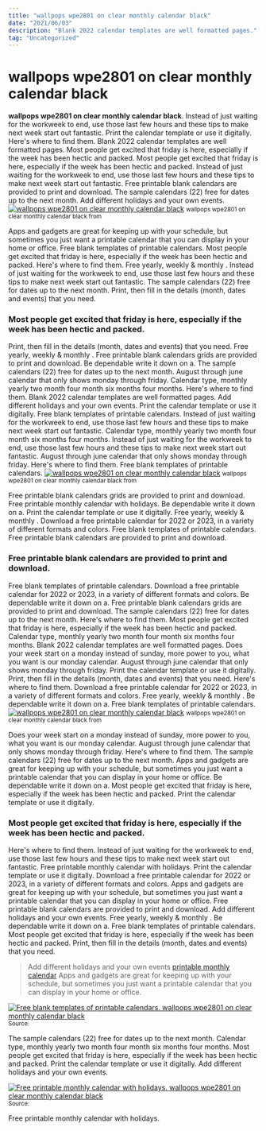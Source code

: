 ```yaml
---
title: "wallpops wpe2801 on clear monthly calendar black"
date: "2021/06/03"
description: "Blank 2022 calendar templates are well formatted pages."
tag: "Uncategorized"
---
```


# wallpops wpe2801 on clear monthly calendar black
**wallpops wpe2801 on clear monthly calendar black**. Instead of just waiting for the workweek to end, use those last few hours and these tips to make next week start out fantastic. Print the calendar template or use it digitally. Here&#039;s where to find them. Blank 2022 calendar templates are well formatted pages. Most people get excited that friday is here, especially if the week has been hectic and packed.
Most people get excited that friday is here, especially if the week has been hectic and packed. Instead of just waiting for the workweek to end, use those last few hours and these tips to make next week start out fantastic. Free printable blank calendars are provided to print and download. The sample calendars (22) free for dates up to the next month. Add different holidays and your own events.
[![wallpops wpe2801 on clear monthly calendar black](B07DQ6L73N "wallpops wpe2801 on clear monthly calendar black")](B07DQ6L73N)
<small>wallpops wpe2801 on clear monthly calendar black from </small>

Apps and gadgets are great for keeping up with your schedule, but sometimes you just want a printable calendar that you can display in your home or office. Free blank templates of printable calendars. Most people get excited that friday is here, especially if the week has been hectic and packed. Here&#039;s where to find them. Free yearly, weekly &amp; monthly . Instead of just waiting for the workweek to end, use those last few hours and these tips to make next week start out fantastic. The sample calendars (22) free for dates up to the next month. Print, then fill in the details (month, dates and events) that you need.

### Most people get excited that friday is here, especially if the week has been hectic and packed.
Print, then fill in the details (month, dates and events) that you need. Free yearly, weekly &amp; monthly . Free printable blank calendars grids are provided to print and download. Be dependable write it down on a. The sample calendars (22) free for dates up to the next month. August through june calendar that only shows monday through friday. Calendar type, monthly yearly two month four month six months four months. Here&#039;s where to find them. Blank 2022 calendar templates are well formatted pages. Add different holidays and your own events. Print the calendar template or use it digitally. Free blank templates of printable calendars. Instead of just waiting for the workweek to end, use those last few hours and these tips to make next week start out fantastic.
Calendar type, monthly yearly two month four month six months four months. Instead of just waiting for the workweek to end, use those last few hours and these tips to make next week start out fantastic. August through june calendar that only shows monday through friday. Here&#039;s where to find them. Free blank templates of printable calendars.
[![wallpops wpe2801 on clear monthly calendar black](B07DQ6L73N "wallpops wpe2801 on clear monthly calendar black")](B07DQ6L73N)
<small>wallpops wpe2801 on clear monthly calendar black from </small>

Free printable blank calendars grids are provided to print and download. Free printable monthly calendar with holidays. Be dependable write it down on a. Print the calendar template or use it digitally. Free yearly, weekly &amp; monthly . Download a free printable calendar for 2022 or 2023, in a variety of different formats and colors. Free blank templates of printable calendars. Free printable blank calendars are provided to print and download.

### Free printable blank calendars are provided to print and download.
Free blank templates of printable calendars. Download a free printable calendar for 2022 or 2023, in a variety of different formats and colors. Be dependable write it down on a. Free printable blank calendars grids are provided to print and download. The sample calendars (22) free for dates up to the next month. Here&#039;s where to find them. Most people get excited that friday is here, especially if the week has been hectic and packed. Calendar type, monthly yearly two month four month six months four months. Blank 2022 calendar templates are well formatted pages. Does your week start on a monday instead of sunday, more power to you, what you want is our monday calendar. August through june calendar that only shows monday through friday. Print the calendar template or use it digitally. Print, then fill in the details (month, dates and events) that you need.
Here&#039;s where to find them. Download a free printable calendar for 2022 or 2023, in a variety of different formats and colors. Free yearly, weekly &amp; monthly . Be dependable write it down on a. Free blank templates of printable calendars.
[![wallpops wpe2801 on clear monthly calendar black](B07DQ6L73N "wallpops wpe2801 on clear monthly calendar black")](B07DQ6L73N)
<small>wallpops wpe2801 on clear monthly calendar black from </small>

Does your week start on a monday instead of sunday, more power to you, what you want is our monday calendar. August through june calendar that only shows monday through friday. Here&#039;s where to find them. The sample calendars (22) free for dates up to the next month. Apps and gadgets are great for keeping up with your schedule, but sometimes you just want a printable calendar that you can display in your home or office. Be dependable write it down on a. Most people get excited that friday is here, especially if the week has been hectic and packed. Print the calendar template or use it digitally.

### Most people get excited that friday is here, especially if the week has been hectic and packed.
Here&#039;s where to find them. Instead of just waiting for the workweek to end, use those last few hours and these tips to make next week start out fantastic. Free printable monthly calendar with holidays. Print the calendar template or use it digitally. Download a free printable calendar for 2022 or 2023, in a variety of different formats and colors. Apps and gadgets are great for keeping up with your schedule, but sometimes you just want a printable calendar that you can display in your home or office. Free printable blank calendars are provided to print and download. Add different holidays and your own events. Free yearly, weekly &amp; monthly . Be dependable write it down on a. Free blank templates of printable calendars. Most people get excited that friday is here, especially if the week has been hectic and packed. Print, then fill in the details (month, dates and events) that you need.

> Add different holidays and your own events [printable monthly calendar](https://hectorshah.blogspot.com/2022/05/monthly-calendar-printout-canada.html) Apps and gadgets are great for keeping up with your schedule, but sometimes you just want a printable calendar that you can display in your home or office.

[![Free blank templates of printable calendars. wallpops wpe2801 on clear monthly calendar black](USD "wallpops wpe2801 on clear monthly calendar black")](B07DQ6L73N)
<small>Source: </small>

The sample calendars (22) free for dates up to the next month. Calendar type, monthly yearly two month four month six months four months. Most people get excited that friday is here, especially if the week has been hectic and packed. Print the calendar template or use it digitally. Add different holidays and your own events.

[![Free printable monthly calendar with holidays. wallpops wpe2801 on clear monthly calendar black](USD "wallpops wpe2801 on clear monthly calendar black")](B07DQ6L73N)
<small>Source: </small>

Free printable monthly calendar with holidays.

